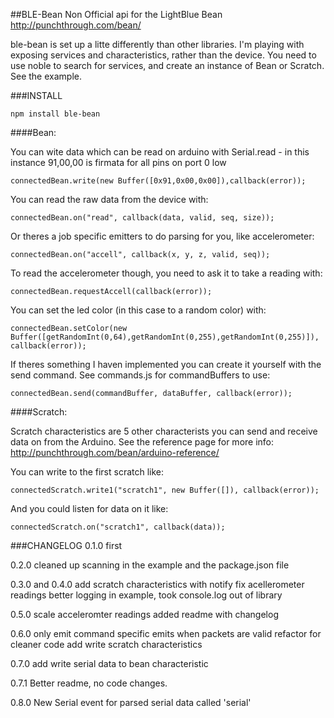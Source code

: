##BLE-Bean
Non Official api for the LightBlue Bean http://punchthrough.com/bean/

ble-bean is set up a litte differently than other libraries. I'm playing with exposing services and characteristics, rather than the device. You need to use noble to search for services, and create an instance of Bean or Scratch. See the example.

###INSTALL
```
npm install ble-bean
```


####Bean:

You can wite data which can be read on arduino with Serial.read - in this instance 91,00,00 is firmata for all pins on port 0 low
```
connectedBean.write(new Buffer([0x91,0x00,0x00]),callback(error));
```

You can read the raw data from the device with:
```
connectedBean.on("read", callback(data, valid, seq, size));

```

Or theres a job specific emitters to do parsing for you, like accelerometer:
```
connectedBean.on("accell", callback(x, y, z, valid, seq));
```

To read the accelerometer though, you need to ask it to take a reading with:
```
connectedBean.requestAccell(callback(error));
```

You can set the led color (in this case to a random color) with:
```
connectedBean.setColor(new Buffer([getRandomInt(0,64),getRandomInt(0,255),getRandomInt(0,255)]), callback(error));
```

If theres something I haven implemented you can create it yourself with the send command. See commands.js for commandBuffers to use:
```
connectedBean.send(commandBuffer, dataBuffer, callback(error));
```


####Scratch:

Scratch characteristics are 5 other characterists you can send and receive data on from the Arduino. See the reference page for more info: http://punchthrough.com/bean/arduino-reference/

You can write to the first scratch like:
```
connectedScratch.write1("scratch1", new Buffer([]), callback(error));
```

And you could listen for data on it like:
```
connectedScratch.on("scratch1", callback(data));
```


###CHANGELOG
0.1.0 
first

0.2.0
cleaned up scanning in the example and the package.json file

0.3.0 and 0.4.0 
add scratch characteristics with notify 
fix acellerometer readings
better logging in example, took console.log out of library

0.5.0 
scale acceleromter readings
added readme with changelog

0.6.0
only emit command specific emits when packets are valid
refactor for cleaner code
add write scratch characteristics

0.7.0
add write serial data to bean characteristic

0.7.1
Better readme, no code changes.

0.8.0
New Serial event for parsed serial data called 'serial'